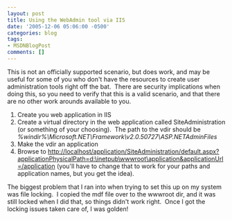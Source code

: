 ```yaml
---
layout: post
title: Using the WebAdmin tool via IIS
date: '2005-12-06 05:06:00 -0500'
categories: blog
tags:
- MSDNBlogPost
comments: []
---
```


This is not an officially supported scenario, but does work, and may be useful for some of you who don't have the resources to create user administration tools right off the bat.&nbsp; There are security implications when doing this, so you need to verify that this is a valid scenario, and that there are no other work arounds available to you.

1.  Create you web application in IIS
2.  Create a virtual directory in the web application called SiteAdministration (or something of your choosing).&nbsp; The path to the vdir should be _%windir%\Microsoft.NET\Framework\v2.0.50727\ASP.NETAdminFiles_
3.  Make the vdir an application
4.  Browse to [http://localhost/application/SiteAdministration/default.aspx?applicationPhysicalPath=d:\inetpub\wwwroot\application&amp;applicationUrl=/application](http://localhost/application/SiteAdministration/default.aspx?applicationPhysicalPath=d:\inetpub\wwwroot\application&amp;applicationUrl=/application) (you'll have to change that to work for your paths and application names, but you get the idea).

The biggest problem that I ran into when trying to set this up on my system was file locking.&nbsp; I copied the mdf file over to the wwwroot dir, and it was still locked when I did that, so things didn't work right.&nbsp; Once I got the locking issues taken care of, I was golden!

&nbsp;